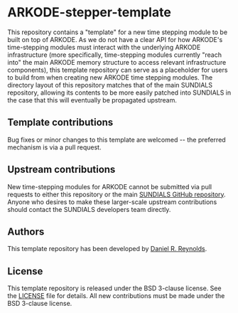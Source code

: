 # ARKODE-stepper-template

This repository contains a "template" for a new time stepping module to be built on top of ARKODE.  As we do not have a clear API for how ARKODE's time-stepping modules must interact with the underlying ARKODE infrastructure (more specifically, time-stepping modules currently "reach into" the main ARKODE memory structure to access relevant infrastructure components), this template repository can serve as a placeholder for users to build from when creating new ARKODE time stepping modules.  The directory layout of this repository matches that of the main SUNDIALS repository, allowing its contents to be more easily patched into SUNDIALS in the case that this will eventually be propagated upstream.

## Template contributions ##

Bug fixes or minor changes to this template are welcomed -- the preferred mechanism is via a pull request.

## Upstream contributions ##

New time-stepping modules for ARKODE cannot be submitted via pull requests to either this repository or the main [SUNDIALS GitHub repository](https://github.com/LLNL/sundials).  Anyone who desires to make these larger-scale upstream contributions should contact the SUNDIALS developers team directly.

## Authors ##

This template repository has been developed by [Daniel R. Reynolds](https://github.com/drreynolds).

## License ##

This template repository is released under the BSD 3-clause license. See the [LICENSE](./LICENSE) file for details. All new contributions must be made under the BSD 3-clause license.
